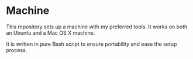 # Machine
This repository sets up a machine with my preferred tools. It works on both an
Ubuntu and a Mac OS X machine.

It is written in pure Bash script to ensure portability and ease the setup
process.
